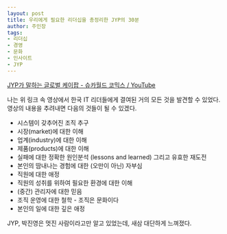 ```yaml
---
layout: post
title: 우리에게 필요한 리더십을 총정리한 JYP의 30분
author: 주인장
tags:
- 리더십
- 경영
- 문화
- 인사이트
- JYP
---
```


[JYP가 말하는 글로벌 케이팝 - 슈카월드 코믹스 / YouTube](https://www.youtube.com/watch?v=eaF3CojDioY)

나는 위 링크 속 영상에서 한국 IT 리더들에게 결여된 거의 모든 것을 발견할 수 있었다.  
영상의 내용을 추려내면 다음의 것들이 될 수 있겠다.

- 시스템이 갖추어진 조직 추구
- 시장(market)에 대한 이해
- 업계(industry)에 대한 이해
- 제품(products)에 대한 이해
- 실패에 대한 정확한 원인분석 (lessons and learned) 그리고 유효한 재도전
- 본인의 땀내나는 경험에 대한 (오만이 아닌) 자부심 
- 직원에 대한 애정
- 직원의 성취를 위하여 필요한 환경에 대한 이해
- (중간) 관리자에 대한 믿음
- 조직 운영에 대한 철학 - 조직은 문화이다
- 본인의 일에 대한 깊은 애정

JYP, 박진영은 멋진 사람이라고만 알고 있었는데, 새삼 대단하게 느껴졌다.

